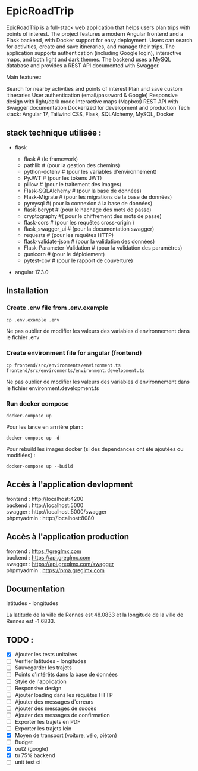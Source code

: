 # EpicRoadTrip

EpicRoadTrip is a full-stack web application that helps users plan trips with points of interest. The project features a modern Angular frontend and a Flask backend, with Docker support for easy deployment. Users can search for activities, create and save itineraries, and manage their trips. The application supports authentication (including Google login), interactive maps, and both light and dark themes. The backend uses a MySQL database and provides a REST API documented with Swagger.

Main features:

Search for nearby activities and points of interest
Plan and save custom itineraries
User authentication (email/password & Google)
Responsive design with light/dark mode
Interactive maps (Mapbox)
REST API with Swagger documentation
Dockerized for development and production
Tech stack: Angular 17, Tailwind CSS, Flask, SQLAlchemy, MySQL, Docker

## stack technique utilisée :

- flask

  - flask # (le framework)
  - pathlib # (pour la gestion des chemins)
  - python-dotenv # (pour les variables d'environnement)
  - PyJWT # (pour les tokens JWT)
  - pillow # (pour le traitement des images)
  - Flask-SQLAlchemy # (pour la base de données)
  - Flask-Migrate # (pour les migrations de la base de données)
  - pymysql #( pour la connexion à la base de données)
  - flask-bcrypt # (pour le hachage des mots de passe)
  - cryptography #( pour le chiffrement des mots de passe)
  - flask-cors # (pour les requêtes cross-origin )
  - flask_swagger_ui # (pour la documentation swagger)
  - requests # (pour les requêtes HTTP)
  - flask-validate-json # (pour la validation des données)
  - Flask-Parameter-Validation # (pour la validation des paramètres)
  - gunicorn # (pour le déploiement)
  - pytest-cov # (pour le rapport de couverture)

- angular 17.3.0

## Installation

### Create .env file from .env.example

```
cp .env.example .env
```

Ne pas oublier de modifier les valeurs des variables d'environnement dans le fichier .env

### Create environment file for angular (frontend)

```
cp frontend/src/environments/environment.ts frontend/src/environments/environment.development.ts
```

Ne pas oublier de modifier les valeurs des variables d'environnement dans le fichier environment.development.ts

### Run docker compose

```
docker-compose up
```

Pour les lance en arrrière plan :

```
docker-compose up -d
```

Pour rebuild les images docker (si des dependances ont été ajoutées ou modifiées) :

```
docker-compose up --build
```

## Accès à l'application devlopment

frontend : http://localhost:4200 \
backend : http://localhost:5000 \
swagger : http://localhost:5000/swagger \
phpmyadmin : http://localhost:8080

## Accès à l'application production

frontend : https://greglmx.com \
backend : https://api.greglmx.com \
swagger : https://api.greglmx.com/swagger \
phpmyadmin : https://pma.greglmx.com

## Documentation

latitudes - longitudes

La latitude de la ville de Rennes est 48.0833 et la longitude de la ville de Rennes est -1.6833.

## TODO :

- [x] Ajouter les tests unitaires
- [ ] Verifier latitudes - longitudes
- [ ] Sauvegarder les trajets
- [ ] Points d'intérêts dans la base de données
- [ ] Style de l'application
- [ ] Responsive design
- [ ] Ajouter loading dans les requêtes HTTP
- [ ] Ajouter des messages d'erreurs
- [ ] Ajouter des messages de succès
- [ ] Ajouter des messages de confirmation
- [ ] Exporter les trajets en PDF
- [ ] Exporter les trajets lein
- [x] Moyen de transport (voiture, vélo, piéton)
- [ ] Budget
- [x] out2 (google)
- [x] tu 75% backend
- [ ] unit test ci

